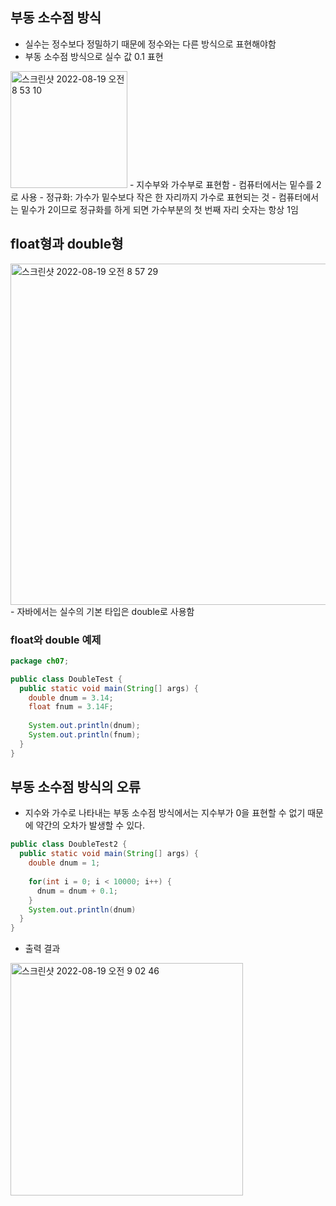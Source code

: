 ## 부동 소수점 방식
- 실수는 정수보다 정밀하기 때문에 정수와는 다른 방식으로 표현해야함
- 부동 소수점 방식으로 실수 값 0.1 표현
<img width="187" alt="스크린샷 2022-08-19 오전 8 53 10" src="https://user-images.githubusercontent.com/75515697/185514394-6584fcaf-c2fa-4a3d-80d8-c22711fd91d8.png">
- 지수부와 가수부로 표현함
- 컴퓨터에서는 밑수를 2로 사용
- 정규화: 가수가 밑수보다 작은 한 자리까지 가수로 표현되는 것
- 컴퓨터에서는 밑수가 2이므로 정규화를 하게 되면 가수부분의 첫 번째 자리 숫자는 항상 1임

## float형과 double형
<img width="546" alt="스크린샷 2022-08-19 오전 8 57 29" src="https://user-images.githubusercontent.com/75515697/185514737-2b1a45d5-7281-4b5b-bfa2-7931e7525081.png">
- 자바에서는 실수의 기본 타입은 double로 사용함

### float와 double 예제
```Java
package ch07;

public class DoubleTest {
  public static void main(String[] args) {
    double dnum = 3.14;
    float fnum = 3.14F;
    
    System.out.println(dnum);
    System.out.println(fnum);
  }
}
```

## 부동 소수점 방식의 오류
- 지수와 가수로 나타내는 부동 소수점 방식에서는 지수부가 0을 표현할 수 없기 때문에 약간의 오차가 발생할 수 있다.
```Java
public class DoubleTest2 {
  public static void main(String[] args) {
    double dnum = 1;
    
    for(int i = 0; i < 10000; i++) {
      dnum = dnum + 0.1;
    }
    System.out.println(dnum)
  }
}
``` 

- 출력 결과
<img width="372" alt="스크린샷 2022-08-19 오전 9 02 46" src="https://user-images.githubusercontent.com/75515697/185515241-e3784ba9-8da4-484f-90bb-e99d56ca65cb.png">
